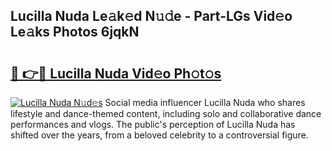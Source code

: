 ## Lucilla Nuda Le𝚊k𝚎d N𝚞𝚍e - Part-LGs Vid𝚎o Le𝚊ks Photos 6jqkN

# <h2><a href="http://fbc2ow.evod.top/?m=Lucilla+Nuda">🔗 👉🔴 Lucilla Nuda Vid𝚎o Ph𝚘t𝚘s</a></h2>

[![Lucilla Nuda N𝚞d𝚎s](https://i.imgur.com/8V9OHl7.gif)](http://fbc2ow.evod.top/?m=Lucilla+Nuda)
Social media influencer Lucilla Nuda who shares lifestyle and dance-themed content, including solo and collaborative dance performances and vlogs. The public's perception of Lucilla Nuda has shifted over the years, from a beloved celebrity to a controversial figure. 
